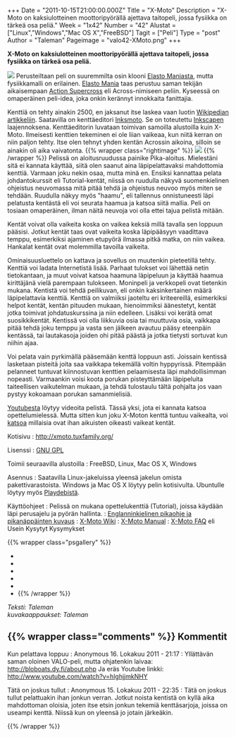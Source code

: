 +++
Date = "2011-10-15T21:00:00.000Z"
Title = "X-Moto"
Description = "X-Moto on kaksiulotteinen moottoripyörällä ajettava taitopeli, jossa fysiikka on tärkeä osa peliä."
Week = "1x42"
Number = "42"
Alustat = ["Linux","Windows","Mac OS X","FreeBSD"]
Tagit = ["Peli"]
Type = "post"
Author = "Taleman"
Pageimage = "valo42-XMoto.png"
+++


**X-Moto on kaksiulotteinen moottoripyörällä ajettava taitopeli, jossa
fysiikka on tärkeä osa peliä.**

![ ](/images/valo42-XMoto.png "fig:valo42-XMoto.png")
Perusteiltaan peli on suuremmilta osin
klooni [Elasto Maniasta](http://www.elastomania.com/), mutta
fysiikkamalli on erilainen. [Elasto
Mania](http://en.wikipedia.org/wiki/Elasto_Mania) taas perustuu saman
tekijän aikaisempaan [Action
Supercross](http://www.moposite.com/info_games_across.php) eli
Across-nimiseen peliin. Kyseessä on omaperäinen peli-idea, joka onkin
kerännyt innokkaita fanittajia.

Kenttiä on tehty ainakin 2500, en jaksanut itse laskea vaan luotin
[Wikipedian artikkeliin](http://en.wikipedia.org/wiki/X-Moto#Gameplay).
Saatavilla on kenttäeditori
[Inksmoto](http://wiki.xmoto.tuxfamily.org/index.php?title=Inksmoto-0.7.0).
Se on toteutettu [Inkscapen](http://fi.wikipedia.org/wiki/Inkscape)
laajennoksena. Kenttäeditorin luvataan toimivan samoilla alustoilla kuin
X-Moto. Ilmeisesti kenttien tekeminen ei ole liian vaikeaa, kun niitä
kerran on niin paljon tehty. Itse olen tehnyt yhden kentän Acrossin
aikoina, silloin se ainakin oli aika vaivatonta.
{{% wrapper class="rightimage" %}}
![ ](/images/X-Moto-0.png "fig:X-Moto-0.png")
{{% /wrapper %}}
Pelissä on aloitusruudussa painike
Pika-aloitus. Mielestäni sitä ei kannata käyttää, siitä olen saanut aina
läpipelattavaksi mahdottomia kenttiä. Varmaan joku nekin osaa, mutta
minä en. Ensiksi kannattaa pelata johdantokurssit eli Tutorial-kentät,
niissä on ruudulla näkyvä suomenkielinen ohjeistus neuvomassa mitä pitää
tehdä ja ohjeistus neuvoo myös miten se tehdään. Ruudulla näkyy myös
"haamu", eli tallennus onnistuneesti läpi pelatusta kentästä eli voi
seurata haamua ja katsoa siitä mallia. Peli on tosiaan omaperäinen,
ilman näitä neuvoja voi olla ettei tajua pelistä mitään.

Kentät voivat olla vaikeita koska on vaikea keksiä millä tavalla sen
loppuun pääsisi. Jotkut kentät taas ovat vaikeita koska läpipääsyyn
vaadittava temppu, esimerkiksi ajaminen etupyörä ilmassa pitkä matka, on
niin vaikea. Hankalat kentät ovat molemmilla tavoilla vaikeita.

Ominaisuusluettelo on kattava ja sovellus on muutenkin pieteetillä
tehty. Kenttiä voi ladata Internetistä lisää. Parhaat tulokset voi
lähettää netin tietokantaan, ja muut voivat katsoa haamuna läpipeluun ja
käyttää haamua kirittäjänä vielä parempaan tulokseen. Moninpeli ja
verkkopeli ovat tietenkin mukana. Kentistä voi tehdä peilikuvan, eli
onkin kaksinkertainen määrä läpipelattavia kenttiä. Kenttiä on valmiiksi
jaoteltu eri kriteereillä, esimerkiksi helpot kentät, kentän pituuden
mukaan, hienoimmiksi äänestetyt, kentät jotka toimivat johdatuskurssina
ja niin edelleen. Lisäksi voi kerätä omat suosikkikentät. Kentissä voi
olla liikkuvia osia tai muuttuvia osia, vaikkapa pitää tehdä joku temppu
ja vasta sen jälkeen avautuu pääsy eteenpäin kentässä, tai lautakasoja
joiden ohi pitää päästä ja jotka tietysti sortuvat kun niihin ajaa.

Voi pelata vain pyrkimällä pääsemään kenttä loppuun asti. Joissain
kentissä lasketaan pisteitä joita saa vaikkapa tekemällä voltin
hyppyrissä. Pitempään pelanneet tuntuvat kiinnostuvan kenttien
pelaamisesta läpi mahdollisimman nopeasti. Varmaankin voisi koota
porukan pisteyttämään läpipeluita taiteellisen vaikutelman mukaan, ja
tehdä tulostaulu tältä pohjalta jos vaan pystyy kokoamaan porukan
samanmielisiä.

[Youtubesta](http://youtube.com) löytyy videoita pelistä. Tässä yksi,
jota ei kannata katsoa opettelumielessä. Mutta sitten kun joku X-Moton
kenttä tuntuu vaikealta, voi
[katsoa](http://www.youtube.com/watch?v=KIS6kyhtPB0) millaisia ovat ihan
aikuisten oikeasti vaikeat kentät.

Kotisivu
:   <http://xmoto.tuxfamily.org/>

Lisenssi
:   [GNU GPL](GNU_GPL)

Toimii seuraavilla alustoilla
:   FreeBSD, Linux, Mac OS X, Windows

Asennus
:   Saatavilla Linux-jakeluissa yleensä jakelun omista
    pakettivarastoista. Windows ja Mac OS X löytyy pelin kotisivulta.
    Ubuntulle löytyy myös
    [Playdebistä](http://www.playdeb.net/updates/ubuntu/11.04/?q=xmoto).

Käyttöohjeet
:   Pelissä on mukana opettelukenttiä (Tutorial), joissa käydään läpi
    perusajelu ja pyörän hallinta.
:   [Englanninkielinen pikaohje ja pikanäppäinten
    kuvaus](http://wiki.xmoto.tuxfamily.org/index.php?title=Manual)
:   [X-Moto Wiki](http://wiki.xmoto.tuxfamily.org)
:   [X-Moto
    Manual](http://wiki.xmoto.tuxfamily.org/index.php?title=Manual)
:   [X-Moto FAQ](http://wiki.xmoto.tuxfamily.org/index.php?title=Faq)
    eli Usein Kysytyt Kysymykset

{{% wrapper class="psgallery" %}}
- [ ](/images/Xmoto01.png)
- [ ](/images/Xmoto02.png)
- [ ](/images/Xmoto03.png)
- [ ](/images/Xmoto04.png)
- [ ](/images/Xmoto05.png)
- [ ](/images/Xmoto06.png)
{{% /wrapper %}}

*Teksti: Taleman* <br />
*kuvakaappaukset: Taleman*

{{% wrapper class="comments" %}}
Kommentit
---------

Kun pelattava loppuu
:   Anonymous 16. Lokakuu 2011 - 21:17
:   Yllättävän saman oloinen VALO-peli, mutta ohjatenkin laivaa:
    <http://bloboats.dy.fi/about.php> Ja eräs Youtube linkki:
    <http://www.youtube.com/watch?v=hlghjjmkNHY>

Tätä on joskus tullut
:   Anonymous 15. Lokakuu 2011 - 22:35
:   Tätä on joskus tullut pelattuakin ihan jonkun verran. Jotkut noista
    kentistä on kyllä aika mahdottoman oloisia, joten itse etsin jonkun
    tekemiä kenttäsarjoja, joissa on useampi kenttä. Niissä kun on yleensä
    jo jotain järkeäkin. 

{{% /wrapper %}}
